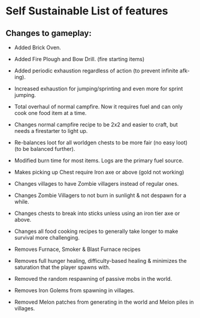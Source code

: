# Self Sustainable List of features


## Changes to gameplay:

* Added Brick Oven.
* Added Fire Plough and Bow Drill. (fire starting items)
* Added periodic exhaustion regardless of action (to prevent infinite afk-ing).
* Increased exhaustion for jumping/sprinting and even more for sprint jumping.

* Total overhaul of normal campfire. Now it requires fuel and can only cook one food item at a time.
* Changes normal campfire recipe to be 2x2 and easier to craft, but needs a firestarter to light up.
* Re-balances loot for all worldgen chests to be more fair (no easy loot) (to be balanced further).
* Modified burn time for most items. Logs are the primary fuel source.
* Makes picking up Chest require Iron axe or above (gold not working)
* Changes villages to have Zombie villagers instead of regular ones.
* Changes Zombie Villagers to not burn in sunlight & not despawn for a while.
* Changes chests to break into sticks unless using an iron tier axe or above.
* Changes all food cooking recipes to generally take longer to make survival more challenging.

* Removes Furnace, Smoker & Blast Furnace recipes
* Removes full hunger healing, difficulty-based healing & minimizes the saturation that the player spawns with.
* Removed the random respawning of passive mobs in the world.
* Removes Iron Golems from spawning in villages.
* Removed Melon patches from generating in the world and Melon piles in villages.








